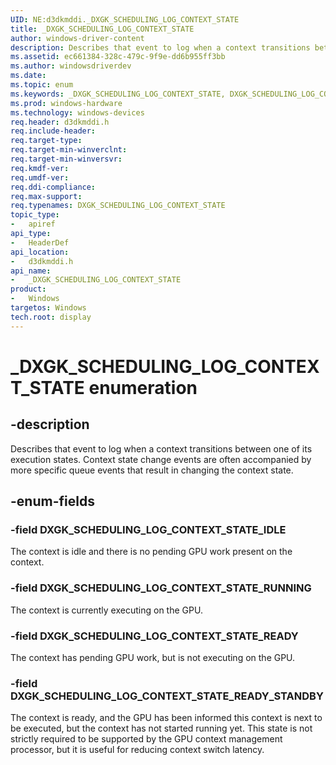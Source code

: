 ```yaml
---
UID: NE:d3dkmddi._DXGK_SCHEDULING_LOG_CONTEXT_STATE
title: _DXGK_SCHEDULING_LOG_CONTEXT_STATE
author: windows-driver-content
description: Describes that event to log when a context transitions between one of its execution states.
ms.assetid: ec661384-328c-479c-9f9e-dd6b955ff3bb
ms.author: windowsdriverdev
ms.date:
ms.topic: enum
ms.keywords: _DXGK_SCHEDULING_LOG_CONTEXT_STATE, DXGK_SCHEDULING_LOG_CONTEXT_STATE,
ms.prod: windows-hardware
ms.technology: windows-devices
req.header: d3dkmddi.h
req.include-header:
req.target-type:
req.target-min-winverclnt:
req.target-min-winversvr:
req.kmdf-ver:
req.umdf-ver:
req.ddi-compliance:
req.max-support:
req.typenames: DXGK_SCHEDULING_LOG_CONTEXT_STATE
topic_type:
-	apiref
api_type:
-	HeaderDef
api_location:
-	d3dkmddi.h
api_name:
-	_DXGK_SCHEDULING_LOG_CONTEXT_STATE
product:
-	Windows
targetos: Windows
tech.root: display
---
```


# _DXGK_SCHEDULING_LOG_CONTEXT_STATE enumeration

## -description

Describes that event to log when a context transitions between one of its execution states. Context state change events are often accompanied by more specific queue events that result in changing the context state.

## -enum-fields

### -field DXGK_SCHEDULING_LOG_CONTEXT_STATE_IDLE

The context is idle and there is no pending GPU work present on the context.

### -field DXGK_SCHEDULING_LOG_CONTEXT_STATE_RUNNING

The context is currently executing on the GPU.

### -field DXGK_SCHEDULING_LOG_CONTEXT_STATE_READY

The context has pending GPU work, but is not executing on the GPU.

### -field DXGK_SCHEDULING_LOG_CONTEXT_STATE_READY_STANDBY

The context is ready, and the GPU has been informed this context is next to be executed, but the context has not started running yet. This state is not strictly required to be supported by the GPU context management processor, but it is useful for reducing context switch latency.
